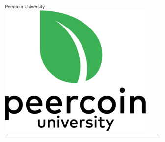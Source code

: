<div class="welcome-card">
  <div class="title">Peercoin University</div>
  <img src="img/peercoin-vertical-greenleaf-blacktext-transparent.png" width="458">
</div>

---
